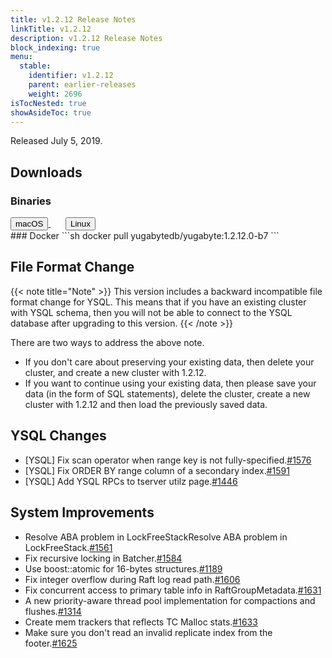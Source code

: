 ```yaml
---
title: v1.2.12 Release Notes
linkTitle: v1.2.12
description: v1.2.12 Release Notes
block_indexing: true
menu:
  stable:
    identifier: v1.2.12
    parent: earlier-releases
    weight: 2696
isTocNested: true
showAsideToc: true
---
```


Released July 5, 2019.

## Downloads
### Binaries
<a class="download-binary-link" href="https://downloads.yugabyte.com/yugabyte-ce-1.2.12.0-darwin.tar.gz">
  <button>
    <i class="fab fa-apple"></i><span class="download-text">macOS</span>
  </button>
</a>
&nbsp; &nbsp; &nbsp; 
<a class="download-binary-link" href="https://downloads.yugabyte.com/yugabyte-ce-1.2.12.0-linux.tar.gz">
  <button>
    <i class="fab fa-linux"></i><span class="download-text">Linux</span>
  </button>
</a>
<br />
### Docker
```sh
docker pull yugabytedb/yugabyte:1.2.12.0-b7
```

## File Format Change

{{< note title="Note" >}}
This version includes a backward incompatible file format change for YSQL. This means that if you have an existing cluster with YSQL schema, then you will not be able to connect to the YSQL database after upgrading to this version.
{{< /note >}}

There are two ways to address the above note.

* If you don't care about preserving your existing data, then delete your cluster, and create a new cluster with 1.2.12. 
* If you want to continue using your existing data, then please save your data (in the form of
  SQL statements), delete the cluster, create a new cluster with 1.2.12 and then load the previously saved data.

## YSQL Changes
* [YSQL] Fix scan operator when range key is not
  fully-specified.[#1576](https://github.com/yugabyte/yugabyte-db/issues/1576)
* [YSQL] Fix ORDER BY range column of a secondary
  index.[#1591](https://github.com/yugabyte/yugabyte-db/issues/1591)
* [YSQL] Add YSQL RPCs to tserver utilz
  page.[#1446](https://github.com/yugabyte/yugabyte-db/issues/1446)

## System Improvements
*  Resolve ABA problem in LockFreeStackResolve ABA problem in
   LockFreeStack.[#1561](https://github.com/yugabyte/yugabyte-db/issues/1561)
* Fix recursive locking in Batcher.[#1584](https://github.com/yugabyte/yugabyte-db/issues/1584)
* Use boost::atomic for 16-bytes
  structures.[#1189](https://github.com/yugabyte/yugabyte-db/issues/1189)
* Fix integer overflow during Raft log read
  path.[#1606](https://github.com/yugabyte/yugabyte-db/issues/1606)
* Fix concurrent access to primary table info in
  RaftGroupMetadata.[#1631](https://github.com/yugabyte/yugabyte-db/issues/1631)
* A new priority-aware thread pool implementation for compactions and
  flushes.[#1314](https://github.com/yugabyte/yugabyte-db/issues/1314)
* Create mem trackers that reflects TC Malloc
  stats.[#1633](https://github.com/yugabyte/yugabyte-db/issues/1633)
* Make sure you don't read an invalid replicate index from the
  footer.[#1625](https://github.com/yugabyte/yugabyte-db/issues/1625)

